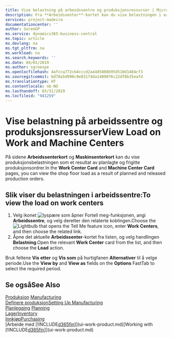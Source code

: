 ```yaml
---
title: Vise belastning på arbeidssentre og produksjonsressurser | Microsoft-dokumentasjon
description: Fra **Arbeidssenter**-kortet kan du vise belastningen i arbeidssentrene som et resultat av frigitte produksjonsordrer.
services: project-madeira
documentationcenter: ''
author: SorenGP
ms.service: dynamics365-business-central
ms.topic: article
ms.devlang: na
ms.tgt_pltfrm: na
ms.workload: na
ms.search.keywords: ''
ms.date: 04/01/2019
ms.author: sgroespe
ms.openlocfilehash: 4afcca772cb4cccd2a44d5808b95d510d1484cf3
ms.sourcegitcommit: bd78a5d990c9e83174da1409076c22df8b35eafd
ms.translationtype: HT
ms.contentlocale: nb-NO
ms.lasthandoff: 03/31/2019
ms.locfileid: "941259"
---
```

# <a name="view-load-on-work-and-machine-centers"></a><span data-ttu-id="1d01b-103">Vise belastning på arbeidssentre og produksjonsressurser</span><span class="sxs-lookup"><span data-stu-id="1d01b-103">View Load on Work and Machine Centers</span></span>
<span data-ttu-id="1d01b-104">På sidene **Arbeidssenterkort** og **Maskinsenterkort** kan du vise produksjonsbelastningen som et resultat av planlagte og frigitte produksjonsordrer.</span><span class="sxs-lookup"><span data-stu-id="1d01b-104">In the **Work Center Card** and **Machine Center Card** pages, you can view the shop floor load as a result of planned and released production orders.</span></span>    

## <a name="to-view-the-load-on-work-centers"></a><span data-ttu-id="1d01b-105">Slik viser du belastningen i arbeidssentre:</span><span class="sxs-lookup"><span data-stu-id="1d01b-105">To view the load on work centers</span></span>  
1.  <span data-ttu-id="1d01b-106">Velg ikonet ![lyspære som åpner Fortell meg-funksjonen](media/ui-search/search_small.png "Fortell hva du vil gjøre"), angi **Arbeidssentre**, og velg deretter den relaterte koblingen.</span><span class="sxs-lookup"><span data-stu-id="1d01b-106">Choose the ![Lightbulb that opens the Tell Me feature](media/ui-search/search_small.png "Tell me what you want to do") icon, enter **Work Centers**, and then choose the related link.</span></span>  
2.  <span data-ttu-id="1d01b-107">Åpne det aktuelle **Arbeidssenter**-kortet fra listen, og velg handlingen **Belastning**.</span><span class="sxs-lookup"><span data-stu-id="1d01b-107">Open the relevant **Work Center** card from the list, and then choose the **Load** action.</span></span>  

<span data-ttu-id="1d01b-108">Bruk feltene **Vis etter** og **Vis som** på hurtigfanen **Alternativer** til å velge periode.</span><span class="sxs-lookup"><span data-stu-id="1d01b-108">Use the **View by** and **View as** fields on the **Options** FastTab to select the required period.</span></span>  

## <a name="see-also"></a><span data-ttu-id="1d01b-109">Se også</span><span class="sxs-lookup"><span data-stu-id="1d01b-109">See Also</span></span>  
<span data-ttu-id="1d01b-110">[Produksjon](production-manage-manufacturing.md)  </span><span class="sxs-lookup"><span data-stu-id="1d01b-110">[Manufacturing](production-manage-manufacturing.md)  </span></span>  
[<span data-ttu-id="1d01b-111">Definere produksjon</span><span class="sxs-lookup"><span data-stu-id="1d01b-111">Setting Up Manufacturing</span></span>](production-configure-production-processes.md)  
<span data-ttu-id="1d01b-112">[Planlegging](production-planning.md)    </span><span class="sxs-lookup"><span data-stu-id="1d01b-112">[Planning](production-planning.md)    </span></span>  
[<span data-ttu-id="1d01b-113">Lager</span><span class="sxs-lookup"><span data-stu-id="1d01b-113">Inventory</span></span>](inventory-manage-inventory.md)  
[<span data-ttu-id="1d01b-114">Innkjøp</span><span class="sxs-lookup"><span data-stu-id="1d01b-114">Purchasing</span></span>](purchasing-manage-purchasing.md)  
<span data-ttu-id="1d01b-115">[Arbeide med [!INCLUDE[d365fin](includes/d365fin_md.md)]](ui-work-product.md)</span><span class="sxs-lookup"><span data-stu-id="1d01b-115">[Working with [!INCLUDE[d365fin](includes/d365fin_md.md)]](ui-work-product.md)</span></span>
